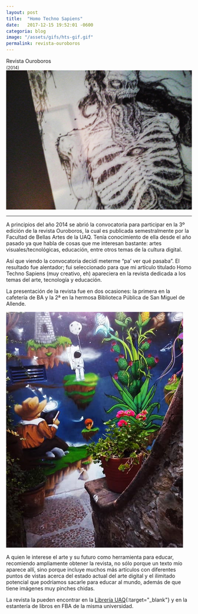 ```yaml
---
layout: post
title:  "Homo Techno Sapiens"
date:   2017-12-15 19:52:01 -0600
categoria: blog
image: "/assets/gifs/hts-gif.gif"
permalink: revista-ouroboros
---
```

<div class="pb-3">
<div class="display-4 fuente-josefin font-weight-bold color-post-titulo">Revista Ouroboros</div> <small class="text-dark">(2014)</small>
</div>

<div class="pb-4">
<img class="img-fluid" src="/assets/posts/rouroboros/ro-img1.jpg">
</div>

<hr>

<div class="pt-1 fuente-opensans color-lectura posts" markdown="1">

<span class="h3">A</span> principios del año 2014 se abrió la convocatoria para participar en la 3º edición de la revista Ouroboros, la cual es publicada semestralmente por la Facultad de Bellas Artes de la UAQ. Tenía conocimiento de ella desde el año pasado ya que habla de cosas que me interesan bastante: artes visuales/tecnológicas, educación, entre otros temas de la cultura digital.

Así que viendo la convocatoria decidí meterme “pa’ ver qué pasaba”. El resultado fue alentador; fui seleccionado para que mi artículo titulado Homo Techno Sapiens (muy creativo, eh) apareciera en la revista dedicada a los temas del arte, tecnología y educación.

La presentación de la revista fue en dos ocasiones: la primera en la cafetería de BA y la 2ª en la hermosa Biblioteca Pública de San Miguel de Allende.

<img class="img-fluid" src="/assets/posts/rouroboros/ro-img2.jpg">

A quien le interese el arte y su futuro como herramienta para educar, recomiendo ampliamente obtener la revista, no sólo porque un texto mío aparece allí, sino porque incluye muchos más artículos con diferentes puntos de vistas acerca del estado actual del arte digital y el ilimitado potencial que podríamos sacarle para educar al mundo, además de que tiene imágenes muy pinches chidas.

La revista la pueden encontrar en la [Librería UAQ](http://libreria.uaq.mx/){:target="_blank"} y en la estantería de libros en FBA de la misma universidad.

</div>